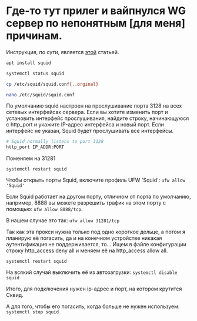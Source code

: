 # Где-то тут прилег и вайпнулся WG сервер по непонятным [для меня] причинам.

Инструкция, по сути, является [этой](https://routerus.com/how-to-install-and-configure-squid-proxy-on-ubuntu-20-04/) статьей.

```bash
apt install squid

systemctl status squid

cp /etc/squid/squid.conf{,.orginal}

nano /etc/squid/squid.conf
```

По умолчанию squid настроен на прослушивание порта 3128 на всех сетевых интерфейсах сервера.
Если вы хотите изменить порт и установить интерфейс прослушивания, найдите строку, начинающуюся с http_port и укажите IP-адрес интерфейса и новый порт. Если интерфейс не указан, Squid будет прослушивать все интерфейсы.

```bash
# Squid normally listens to port 3128
http_port IP_ADDR:PORT
```

Поменяем на 31281

```systemctl restart squid```

Чтобы открыть порты Squid, включите профиль UFW 'Squid':
```ufw allow 'Squid'```

Если Squid работает на другом порту, отличном от порта по умолчанию, например, 8888 вы можете разрешить трафик на этом порту с помощью:
```ufw allow 8888/tcp```.

В нашем случае это так:
```ufw allow 31281/tcp```

Так как эта прокси нужна только под одно короткое дельце, а потом я планирую её погасить, да и на конечном устройстве никакая аутентификация не поддерживается, то... Ищем в файле конфигурации строку http_access deny all и меняем её на http_access allow all.

```systemctl restart squid```

На всякий случай выключить её из автозагрузки:
```systemctl disable squid```

Итого, для подключения нужен ip-адрес и порт, на котором крутится Сквид.

А для того, чтобы его погасить, когда больше не нужен используем:
```systemctl stop squid```

